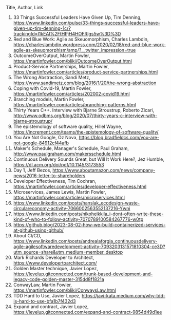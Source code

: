 Title, Author, Link

1. 33 Things Successful Leaders Have Given Up, Tim Denning, https://www.linkedin.com/pulse/33-things-successful-leaders-have-given-up-tim-denning-1c/?trackingId=I1kEAI%2FtHPjH4HOFRIgs5w%3D%3D
1. Red and Blue Work: Agile as Skeuomorphism, Charles Lambdin, https://charleslambdin.wordpress.com/2020/02/18/red-and-blue-work-agile-as-skeuomorphism/amp/?__twitter_impression=true
1. OutcomeOverOutput, Martin Fowler, https://martinfowler.com/bliki/OutcomeOverOutput.html
1. Product-Service Partnerships, Martin Fowler, https://martinfowler.com/articles/product-service-partnerships.html
1. The Wrong Abstraction, Sandi Metz, https://www.sandimetz.com/blog/2016/1/20/the-wrong-abstraction
1. Coping with Covid-19, Martin Fowler, https://martinfowler.com/articles/202002-covid19.html
1. Branching models, Martin Fowler, https://martinfowler.com/articles/branching-patterns.html
1. Thirty Years C++. Interview with Bjarne Stroustrup, Roberto Zicari, http://www.odbms.org/blog/2020/07/thirty-years-c-interview-with-bjarne-stroustrup/
1. The epistemology of software quality, Hillel Wayne, https://increment.com/teams/the-epistemology-of-software-quality/
1. You Are Not Google, Oz Nova, https://blog.bradfieldcs.com/you-are-not-google-84912cf44afb
1. Maker's Schedule, Manager's Schedule, Paul Graham, http://www.paulgraham.com/makersschedule.html
1. Continuous Delivery Sounds Great, but Will It Work Here?, Jez Humble, https://dl.acm.org/doi/pdf/10.1145/3173553
1. Day 1, Jeff Bezos, https://www.aboutamazon.com/news/company-news/2016-letter-to-shareholders
1. Developer Effectiveness, Tim Cochran, https://martinfowler.com/articles/developer-effectiveness.html
1. Microservices, James Lewis, Martin Fowler, https://martinfowler.com/articles/microservices.html
1. https://www.linkedin.com/posts/hanslak_ecodesign-waste-circulareconomy-activity-7066002563552137216-Ywni
1. https://www.linkedin.com/posts/nikoheikkila_i-dont-often-write-these-kind-of-who-to-follow-activity-7070789100584267776-w0tp
1. https://github.blog/2023-08-02-how-we-build-containerized-services-at-github-using-github/
1. About CI/CD, https://www.linkedin.com/posts/andrealaforgia_continuousdelivery-agile-agilesoftwaredevelopment-activity-7093203131571810304-ce3D?utm_source=share&utm_medium=member_desktop
1. Mark Richards Developer to Architect, https://www.developertoarchitect.com/
1. Golden Master technique, Javier Lopez, https://levelup.gitconnected.com/trunk-based-development-and-legacy-code-golden-master-315dd8f1821a
1. ConwayLaw, Martin Fowler, https://martinfowler.com/bliki/ConwaysLaw.html
1. TDD Hard to Use, Javier Lopez, https://javi-kata.medium.com/why-tdd-is-hard-to-use-bfa1b7f432d3
1. Expand and contract, Javier Lopez, https://levelup.gitconnected.com/expand-and-contract-9854d49d1ee